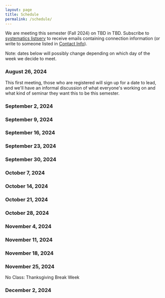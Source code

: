 ```yaml
---
layout: page
title: Schedule
permalink: /schedule/
---
```


We are meeting this semester (Fall 2024) on TBD in TBD. Subscribe to [systematics listserv](/systseminar/listserv/) to receive emails containing connection information (or write to someone listed in [Contact Info](/systseminar/contact-info/)).

Note: dates below will possibly change depending on which day of the week we decide to meet.

### August 26, 2024

This first meeting, those who are registered will sign up for a date to lead, and we'll have an informal discussion of what everyone's working on and what kind of seminar they want this to be this semester.

### September 2, 2024


### September 9, 2024


### September 16, 2024


### September 23, 2024


### September 30, 2024


### October 7, 2024


### October 14, 2024


### October 21, 2024


### October 28, 2024


### November 4, 2024


### November 11, 2024

 
### November 18, 2024

 
### November 25, 2024

No Class: Thanksgiving Break Week

### December 2, 2024


